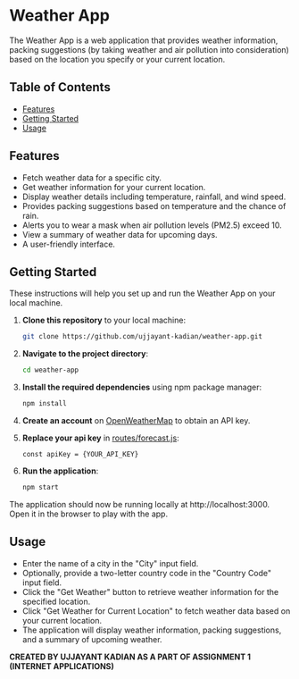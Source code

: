 # Weather App

The Weather App is a web application that provides weather information, packing suggestions (by taking weather and air pollution into consideration) based on the location you specify or your current location.

## Table of Contents

- [Features](#features)
- [Getting Started](#getting-started)
- [Usage](#usage)

## Features

- Fetch weather data for a specific city.
- Get weather information for your current location.
- Display weather details including temperature, rainfall, and wind speed.
- Provides packing suggestions based on temperature and the chance of rain.
- Alerts you to wear a mask when air pollution levels (PM2.5) exceed 10.
- View a summary of weather data for upcoming days.
- A user-friendly interface.

## Getting Started

These instructions will help you set up and run the Weather App on your local machine.

1. **Clone this repository** to your local machine:

   ```bash
   git clone https://github.com/ujjayant-kadian/weather-app.git

   ```

2. **Navigate to the project directory**:

   ```bash
   cd weather-app

   ```

3. **Install the required dependencies** using npm package manager:

   ```bash
   npm install

   ```

4. **Create an account** on [OpenWeatherMap](https://openweathermap.org/) to obtain an API key.

5. **Replace your api key** in [routes/forecast.js](https://github.com/ujjayant-kadian/weather-app/blob/main/routes/forecastRoutes.js):

   `const apiKey = {YOUR_API_KEY} `

6. **Run the application**:

   ```bash
   npm start
   ```

The application should now be running locally at http://localhost:3000. Open it in the browser to play with the app.

## Usage

- Enter the name of a city in the "City" input field.
- Optionally, provide a two-letter country code in the "Country Code" input field.
- Click the "Get Weather" button to retrieve weather information for the specified location.
- Click "Get Weather for Current Location" to fetch weather data based on your current location.
- The application will display weather information, packing suggestions, and a summary of upcoming weather.


**CREATED BY UJJAYANT KADIAN AS A PART OF ASSIGNMENT 1 (INTERNET APPLICATIONS)**